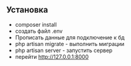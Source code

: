 ## Установка
- composer install
- создать файл .env 
- Прописать данные для подключение к бд
- php artisan migrate - выполнить миграции
- php artisan server - запустить сервер
- перейти http://127.0.0.1:8000
